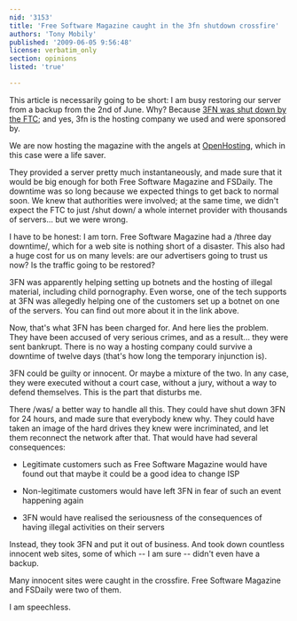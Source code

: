 ```yaml
---
nid: '3153'
title: 'Free Software Magazine caught in the 3fn shutdown crossfire'
authors: 'Tony Mobily'
published: '2009-06-05 9:56:48'
license: verbatim_only
section: opinions
listed: 'true'

---
```

This article is necessarily going to be short: I am busy restoring our server from a backup from the 2nd of June. Why? Because [3FN was shut down by the FTC](http://www.ftc.gov/opa/2009/06/3fn.shtm); and yes, 3fn is the hosting company we used and were sponsored by.

We are now hosting the magazine with the angels at [OpenHosting](http://www.openhosting.com/), which in this case were a life saver. 

<!--break-->

They provided a server pretty much instantaneously, and made sure that it would be big enough for both Free Software Magazine and FSDaily. The downtime was so long because we expected things to get back to normal soon. We knew that authorities were involved; at the same time, we didn't expect the FTC to just /shut down/ a whole internet provider with thousands of servers... but we were wrong.

I have to be honest: I am torn. Free Software Magazine had a /three day downtime/, which for a web site is nothing short of a disaster. This also had a huge cost for us on many levels: are our advertisers going to trust us now? Is the traffic going to be restored?

3FN was apparently helping setting up botnets and the hosting of illegal material, including child pornography. Even worse, one of the tech supports at 3FN was allegedly helping one of the customers set up a botnet on one of the servers. You can find out more about it in the link above.

Now, that's what 3FN has been charged for. And here lies the problem. They have been accused of very serious crimes, and as a result... they were sent bankrupt. There is no way a hosting company could survive a downtime of twelve days (that's how long the temporary injunction is).

3FN could be guilty or innocent. Or maybe a mixture of the two. In any case, they were executed without a court case, without a jury, without a way to defend themselves. This is the part that disturbs me.

There /was/ a better way to handle all this. They could have shut down 3FN for 24 hours, and made sure that everybody knew why. They could have taken an image of the hard drives they knew were incriminated, and let them reconnect the network after that. That would have had several consequences:

* Legitimate customers such as Free Software Magazine would have found out that maybe it could be a good idea to change ISP

* Non-legitimate customers would have left 3FN in fear of such an event happening again

* 3FN would have realised the seriousness of the consequences of having illegal activities on their servers

Instead, they took 3FN and put it out of business. And took down countless innocent web sites, some of which -- I am sure -- didn't even have a backup.

Many innocent sites were caught in the crossfire. Free Software Magazine and FSDaily were two of them.

I am speechless.
